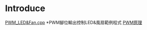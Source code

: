 Introduce
=========
[PWM_LED&Fan.cpp](./PWM_LED.cpp)
    *PWM腳位輸出控制LED&風扇範例程式
[PWM原理](https://zh.wikipedia.org/wiki/%E8%84%88%E8%A1%9D%E5%AF%AC%E5%BA%A6%E8%AA%BF%E8%AE%8A)
